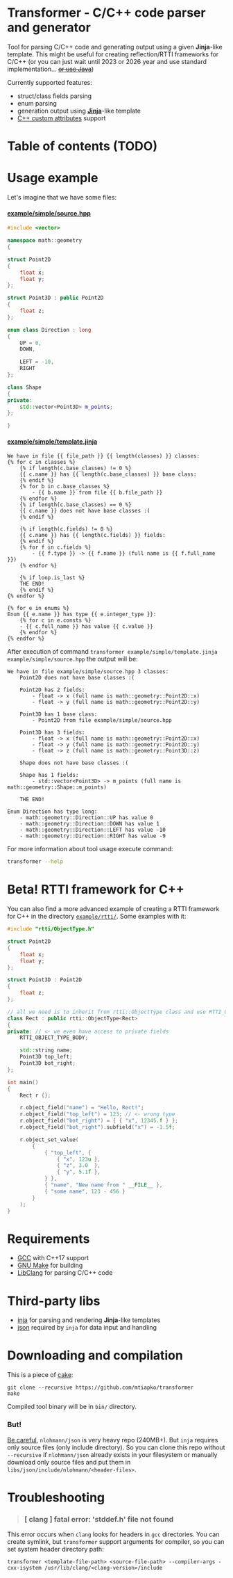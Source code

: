 # Transformer - C/C++ code parser and generator
Tool for parsing C/C++ code and generating output using a given **Jinja**-like template. This might be useful for creating reflection/RTTI frameworks for C/C++ (or you can just wait until 2023 or 2026 year and use standard implementation... ~~[or use Java](https://www.youtube.com/watch?v=umDr0mPuyQc "Java")~~)

Currently supported features:
- struct/class fields parsing
- enum parsing
- generation output using **[Jinja](https://palletsprojects.com/p/jinja/)**-like template
- [C++ custom attributes](https://en.cppreference.com/w/cpp/language/attributes) support

# Table of contents (TODO)

# Usage example
Let's imagine that we have some files:

#### [example/simple/source.hpp](example/simple/source.hpp)
```c++
#include <vector>

namespace math::geometry
{

struct Point2D
{
	float x;
	float y;
};

struct Point3D : public Point2D
{
	float z;
};

enum class Direction : long
{
	UP = 0,
	DOWN,

	LEFT = -10,
	RIGHT
};

class Shape
{
private:
	std::vector<Point3D> m_points;
};

}
```

#### [example/simple/template.jinja](example/simple/template.jinja)
```jinja
We have in file {{ file_path }} {{ length(classes) }} classes:
{% for c in classes %}
	{% if length(c.base_classes) != 0 %}
	{{ c.name }} has {{ length(c.base_classes) }} base class:
	{% endif %}
	{% for b in c.base_classes %}
		- {{ b.name }} from file {{ b.file_path }}
	{% endfor %}
	{% if length(c.base_classes) == 0 %}
	{{ c.name }} does not have base classes :(
	{% endif %}

	{% if length(c.fields) != 0 %}
	{{ c.name }} has {{ length(c.fields) }} fields:
	{% endif %}
	{% for f in c.fields %}
		- {{ f.type }} -> {{ f.name }} (full name is {{ f.full_name }})
	{% endfor %}

	{% if loop.is_last %}
	THE END!
	{% endif %}
{% endfor %}

{% for e in enums %}
Enum {{ e.name }} has type {{ e.integer_type }}:
	{% for c in e.consts %}
	- {{ c.full_name }} has value {{ c.value }}
	{% endfor %}
{% endfor %}
```

After execution of command `transformer example/simple/template.jinja example/simple/source.hpp` the output will be:
```text
We have in file example/simple/source.hpp 3 classes:
	Point2D does not have base classes :(

	Point2D has 2 fields:
		- float -> x (full name is math::geometry::Point2D::x)
		- float -> y (full name is math::geometry::Point2D::y)

	Point3D has 1 base class:
		- Point2D from file example/simple/source.hpp

	Point3D has 3 fields:
		- float -> x (full name is math::geometry::Point2D::x)
		- float -> y (full name is math::geometry::Point2D::y)
		- float -> z (full name is math::geometry::Point3D::z)

	Shape does not have base classes :(

	Shape has 1 fields:
		- std::vector<Point3D> -> m_points (full name is math::geometry::Shape::m_points)

	THE END!

Enum Direction has type long:
	- math::geometry::Direction::UP has value 0
	- math::geometry::Direction::DOWN has value 1
	- math::geometry::Direction::LEFT has value -10
	- math::geometry::Direction::RIGHT has value -9
```

For more information about tool usage execute command:
```bash
transformer --help
```

# Beta! RTTI framework for C++
You can also find a more advanced example of creating a RTTI framework for C++ in the directory [`example/rtti/`](example/rtti/). Some examples with it:
```c++
#include "rtti/ObjectType.h"

struct Point2D
{
	float x;
	float y;
};

struct Point3D : Point2D
{
	float z;
};

// all we need is to inherit from rtti::ObjectType class and use RTTI_OBJECT_TYPE_BODY macro
class Rect : public rtti::ObjectType<Rect>
{
private: // <- we even have access to private fields
	RTTI_OBJECT_TYPE_BODY;

	std::string name;
	Point3D top_left;
	Point3D bot_right;
};

int main()
{
	Rect r {};

	r.object_field("name") = "Hello, Rect!";
	r.object_field("top_left") = 123; // <- wrong type
	r.object_field("bot_right") = { { "x", 12345.f } };
	r.object_field("bot_right").subfield("x") = -1.5f;

	r.object_set_value(
		{
			{ "top_left", {
				{ "x", 123u },
				{ "z", 3.0  },
				{ "y", 5.1f },
			} },
			{ "name", "New name from " __FILE__ },
			{ "some name", 123 - 456 }
		}
	);
}
```

# Requirements
- [GCC](https://gcc.gnu.org/) with C++17 support
- [GNU Make](https://www.gnu.org/software/make/) for building
- [LibClang](https://clang.llvm.org/docs/Tooling.html) for parsing C/C++ code

# Third-party libs
- [inja](https://github.com/pantor/inja) for parsing and rendering **Jinja**-like templates
- [json](https://github.com/nlohmann/json) required by `inja` for data input and handling

# Downloading and compilation
This is a piece of [cake](https://www.youtube.com/watch?v=dQw4w9WgXcQ "lie"):
```
git clone --recursive https://github.com/mtiapko/transformer
make
```

Compiled tool binary will be in `bin/` directory.

### But!
[Be careful](https://www.youtube.com/watch?v=mFElmSV87pg), `nlohmann/json` is very heavy repo (240MB+). But `inja` requires only source files (only include directory). So you can clone this repo without `--recursive` if `nlohmann/json` already exists in your filesystem or manually download only source files and put them in `libs/json/include/nlohmann/<header-files>`.

# Troubleshooting
> ### [ clang ] fatal error: 'stddef.h' file not found

This error occurs when `clang` looks for headers in `gcc` directories. You can create symlink, but `transformer` support arguments for compiler, so you can set system header directory path:
```
transformer <template-file-path> <source-file-path> --compiler-args -cxx-isystem /usr/lib/clang/<clang-version>/include
```
